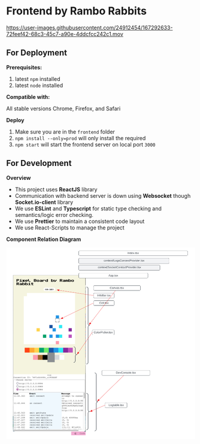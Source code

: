 # Frontend by Rambo Rabbits

https://user-images.githubusercontent.com/24912454/167292633-72feef42-68c3-45c7-a90e-4ddcfcc242c1.mov

## For Deployment

**Prerequisites:**

1.  latest `npm` installed
2. latest `node` installed

**Compatible with:**

All stable versions Chrome, Firefox, and Safari

**Deploy**

1. Make sure you are in the `frontend` folder
2. `npm install --only=prod` will only install the required 
3.  `npm start` will start the frontend server on local port `3000`

## For Development

**Overview**

* This project uses **ReactJS** library
* Communication with backend server is down using **Websocket** though **Socket.io-client** library
* We use **ESLint** and **Typescript** for static type checking and semantics/logic error checking.
* We use **Prettier** to maintain a consistent code layout
* We use React-Scripts to manage the project 

**Component Relation Diagram**

![components](README.assets/components.png)
